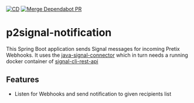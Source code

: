 [![CD](https://github.com/derBobby/p2signal-notification/actions/workflows/test-and-deploy.yml/badge.svg)](https://github.com/derBobby/p2signal-notification/actions/workflows/test-and-deploy.yml) [![Merge Dependabot PR](https://github.com/derBobby/p2signal-notification/actions/workflows/dependabot-automerge.yml/badge.svg)](https://github.com/derBobby/p2signal-notification/actions/workflows/dependabot-automerge.yml)

# p2signal-notification
This Spring Boot application sends Signal messages for incoming Pretix Webhooks.
It uses the [java-signal-connector](https://github.com/derBobby/java-signal-connector) which in turn needs a running docker container of [signal-cli-rest-api](https://github.com/bbernhard/signal-cli-rest-api)

## Features
* Listen for Webhooks and send notification to given recipients list
